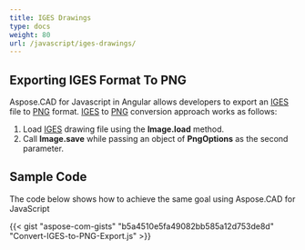 ```yaml
---
title: IGES Drawings
type: docs
weight: 80
url: /javascript/iges-drawings/
---
```


## **Exporting IGES Format To PNG**

Aspose.CAD for Javascript in Angular allows developers to export an [IGES](https://docs.fileformat.com/cad/iges/) file to [PNG](https://docs.fileformat.com/image/png/) format.
[IGES](https://docs.fileformat.com/cad/iges/) to [PNG](https://docs.fileformat.com/image/png/) conversion approach works as follows:

1. Load [IGES](https://docs.fileformat.com/cad/iges/) drawing file using the **Image.load** method.
1. Call **Image.save** while passing an object of **PngOptions** as the second parameter.

## Sample Code

The code below shows how to achieve the same goal using Aspose.CAD for JavaScript

{{< gist "aspose-com-gists" "b5a4510e5fa49082bb585a12d753de8d" "Convert-IGES-to-PNG-Export.js" >}}
